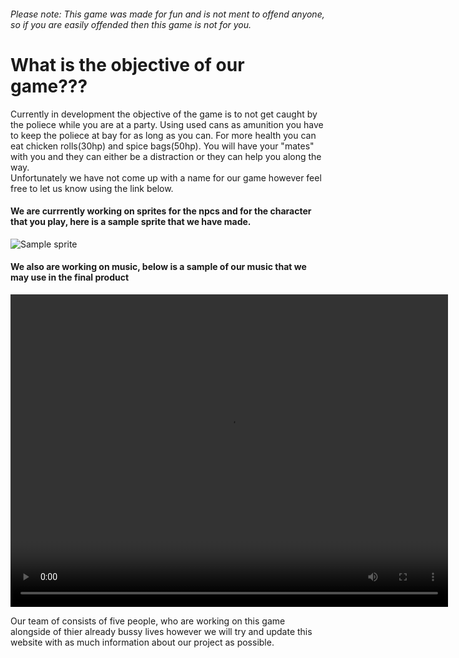 <!DOCTYPE html>
<html>
<link
  href="./style.css" type="text/css" rel="stylesheet">
<body>
  <!-- put picture of the logo under this line-->
  <img src=""/>
  <h6 id="notice">Please note: This game was made for fun and is not ment to offend anyone, so if you are easily offended then this game is not for you.</h6>
  <h1>What is the objective of our game???</h1>
  <p>Currently in development the objective of the game is to not get caught by the poliece while you are at a party. Using used cans as amunition you have to keep
    the poliece at bay for as long as you can. For more health you can eat chicken rolls(30hp) and spice bags(50hp). You will have your "mates" with you and they can
    either be a distraction or they can help you along the way.<br/>
    Unfortunately we have not come up with a name for our game however feel free to let us know using the link below.</p>
    <!-- put link for twitter here-->
  <h4> We are currrently working on sprites for the npcs  and for the character that you play, here is a sample sprite that we have made.</h4>
  <!-- put image of sprite on the line below-->
  <img scr="" alt="Sample sprite"/>
  <h4> We also are working on music, below is a sample of our music that we may use in the final product</h4>
  <!-- add youtube video below-->
  <video src="" width="700" height="500" controls> Video not supported </video>
  <p>Our team of consists of five people, who are working on this game alongside of thier already bussy lives however we will try and update this website
  with as much information about our project as possible.</p>
</body>
</html>
